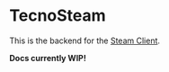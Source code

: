 # TecnoSteam

This is the backend for the [Steam Client](https://www.google.com.au).

**Docs currently WIP!**

